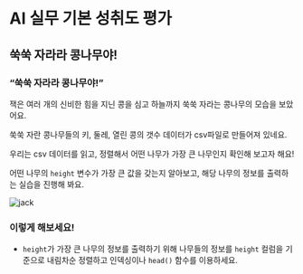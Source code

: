 # AI 실무 기본 성취도 평가
## 쑥쑥 자라라 콩나무야!
### “쑥쑥 자라라 콩나무야!”

잭은 여러 개의 신비한 힘을 지닌 콩을 심고 하늘까지 쑥쑥 자라는 콩나무의 모습을 보았어요.

쑥쑥 자란 콩나무들의 키, 둘레, 열린 콩의 갯수 데이터가 csv파일로 만들어져 있네요.

우리는 csv 데이터를 읽고, 정렬해서 어떤 나무가 가장 큰 나무인지 확인해 보고자 해요!

어떤 나무의 `height` 변수가 가장 큰 값을 갖는지 알아보고, 해당 나무의 정보를 출력하는 실습을 진행해 봐요.

![jack](https://user-images.githubusercontent.com/61646760/146124922-2a2fe612-cdfb-42c0-aa8a-5d6f89ca0743.png)

### 이렇게 해보세요!

- `height`가 가장 큰 나무의 정보를 출력하기 위해 나무들의 정보를 `height` 컬럼을 기준으로 내림차순 정렬하고 인덱싱이나 `head()` 함수를 이용하세요.
